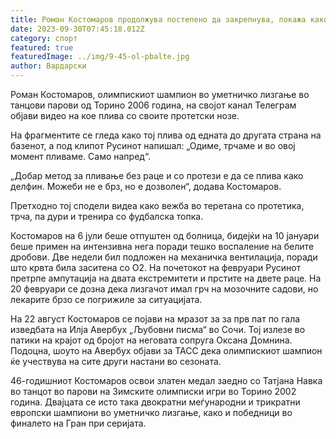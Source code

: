```yaml
---
title: Роман Костомаров продолжува постепено да закрепнува, покажа како плива во базен
date: 2023-09-30T07:45:18.012Z
category: спорт
featured: true
featuredImage: ../img/9-45-ol-pbalte.jpg
author: Вардарски
---
```

Роман Костомаров, олимпискиот шампион во уметничко лизгање во танцови парови од Торино 2006 година, на својот канал Телеграм објави видео на кое плива со своите протетски нозе.

На фрагментите се гледа како тој плива од едната до другата страна на базенот, а под клипот Русинот напишал: „Одиме, трчаме и во овој момент пливаме. Само напред“.

„Добар метод за пливање без раце и со протези е да се плива како делфин. Можеби не е брз, но е дозволен“, додава Костомаров.

Претходно тој сподели видеа како вежба во теретана со протетика, трча, па дури и тренира со фудбалска топка.

Костомаров на 6 јули беше отпуштен од болница, бидејќи на 10 јануари беше примен на интензивна нега поради тешко воспаление на белите дробови. Две недели бил подложен на механичка вентилација, поради што крвта била заситена со О2. На почетокот на февруари Русинот претрпе ампутација на двата екстремитети и прстите на двете раце. На 20 февруари се дозна дека лизгачот имал грч на мозочните садови, но лекарите брзо се погрижиле за ситуацијата.

На 22 август Костомаров се појави на мразот за
за прв пат по гала изведбата на Илја Авербух „Љубовни писма“ во Сочи. Тој излезе во патики на крајот од бројот на неговата сопруга Оксана Домнина. Подоцна, шоуто на Авербух објави за ТАСС дека олимпискиот шампион ќе учествува на сите други настани во сезоната.

46-годишниот Костомаров освои златен медал заедно со Татјана Навка во танцот во парови на Зимските олимписки игри во Торино 2002 година. Двајцата се исто така двократни меѓународни и трикратни европски шампиони во уметничко лизгање, како и победници во финалето на Гран при серијата.